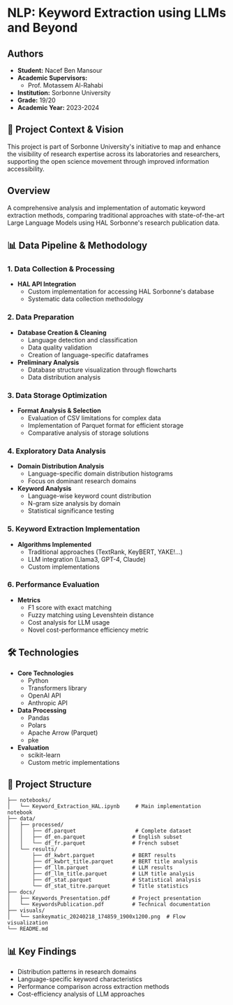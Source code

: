 # NLP: Keyword Extraction using LLMs and Beyond

## Authors
- **Student:** Nacef Ben Mansour
- **Academic Supervisors:** 
  - Prof. Motassem Al-Rahabi
- **Institution:** Sorbonne University
- **Grade:** 19/20
- **Academic Year:** 2023-2024

## 🎯 Project Context & Vision
This project is part of Sorbonne University's initiative to map and enhance the visibility of research expertise across its laboratories and researchers, supporting the open science movement through improved information accessibility.

## Overview
A comprehensive analysis and implementation of automatic keyword extraction methods, comparing traditional approaches with state-of-the-art Large Language Models using HAL Sorbonne's research publication data.

## 📊 Data Pipeline & Methodology

### 1. Data Collection & Processing
- **HAL API Integration**
  - Custom implementation for accessing HAL Sorbonne's database
  - Systematic data collection methodology

### 2. Data Preparation
- **Database Creation & Cleaning**
  - Language detection and classification
  - Data quality validation
  - Creation of language-specific dataframes
- **Preliminary Analysis**
  - Database structure visualization through flowcharts
  - Data distribution analysis

### 3. Data Storage Optimization
- **Format Analysis & Selection**
  - Evaluation of CSV limitations for complex data
  - Implementation of Parquet format for efficient storage
  - Comparative analysis of storage solutions

### 4. Exploratory Data Analysis
- **Domain Distribution Analysis**
  - Language-specific domain distribution histograms
  - Focus on dominant research domains
- **Keyword Analysis**
  - Language-wise keyword count distribution
  - N-gram size analysis by domain
  - Statistical significance testing

### 5. Keyword Extraction Implementation
- **Algorithms Implemented**
  - Traditional approaches (TextRank, KeyBERT, YAKE!...)
  - LLM integration (Llama3, GPT-4, Claude)
  - Custom implementations

### 6. Performance Evaluation
- **Metrics**
  - F1 score with exact matching
  - Fuzzy matching using Levenshtein distance
  - Cost analysis for LLM usage
  - Novel cost-performance efficiency metric

## 🛠️ Technologies
- **Core Technologies**
  - Python
  - Transformers library
  - OpenAI API
  - Anthropic API
- **Data Processing**
  - Pandas
  - Polars
  - Apache Arrow (Parquet)
  - pke
- **Evaluation**
  - scikit-learn
  - Custom metric implementations

## 📁 Project Structure
```
├── notebooks/
│   └── Keyword_Extraction_HAL.ipynb     # Main implementation notebook
├── data/
│   ├── processed/
│   │   ├── df.parquet                   # Complete dataset
│   │   ├── df_en.parquet               # English subset
│   │   └── df_fr.parquet               # French subset
│   └── results/
│       ├── df_kwbrt.parquet            # BERT results
│       ├── df_kwbrt_title.parquet      # BERT title analysis
│       ├── df_llm.parquet              # LLM results
│       ├── df_llm_title.parquet        # LLM title analysis
│       ├── df_stat.parquet             # Statistical analysis
│       └── df_stat_titre.parquet       # Title statistics
├── docs/
│   ├── Keywords_Presentation.pdf       # Project presentation
│   └── KeywordsPublication.pdf         # Technical documentation
├── visuals/
│   └── sankeymatic_20240218_174859_1900x1200.png  # Flow visualization
└── README.md
```

## 📊 Key Findings
- Distribution patterns in research domains
- Language-specific keyword characteristics
- Performance comparison across extraction methods
- Cost-efficiency analysis of LLM approaches
